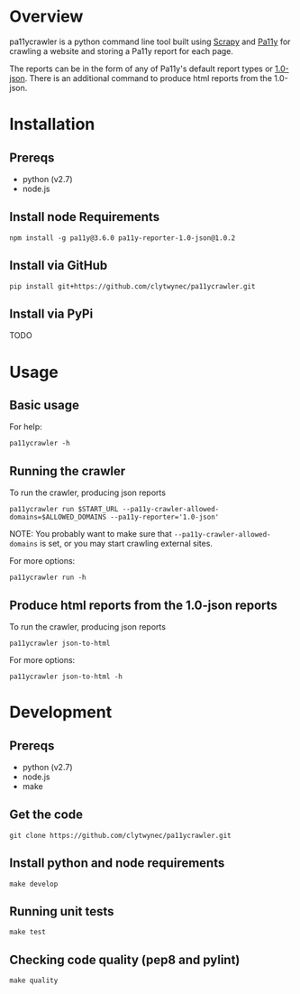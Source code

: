 Overview
========

pa11ycrawler is a python command line tool built using [Scrapy](http://doc.scrapy.org/en/latest/index.html) and [Pa11y](http://pa11y.org/) for
crawling a website and storing a Pa11y report for each page.

The reports can be in the form of any of Pa11y's default report types or [1.0-json](https://github.com/springernature/pa11y-reporter-1.0-json).  There is an additional command to produce html reports from the 1.0-json.

Installation
============

Prereqs
-------

* python (v2.7)
* node.js

Install node Requirements
-------------------------
```
npm install -g pa11y@3.6.0 pa11y-reporter-1.0-json@1.0.2
```

Install via GitHub
------------------
```
pip install git+https://github.com/clytwynec/pa11ycrawler.git
```

Install via PyPi
----------------
TODO


Usage
=====

Basic usage
-----------
For help:

```
pa11ycrawler -h
```

Running the crawler
-------------------

To run the crawler, producing json reports
```
pa11ycrawler run $START_URL --pa11y-crawler-allowed-domains=$ALLOWED_DOMAINS --pa11y-reporter='1.0-json'
```

NOTE: You probably want to make sure that `--pa11y-crawler-allowed-domains` is set, or you may start crawling external sites.

For more options:
```
pa11ycrawler run -h
```


Produce html reports from the 1.0-json reports
----------------------------------------------


To run the crawler, producing json reports
```
pa11ycrawler json-to-html
```

For more options:
```
pa11ycrawler json-to-html -h
```


Development
===========

Prereqs
-------

* python (v2.7)
* node.js
* make

Get the code
------------
```
git clone https://github.com/clytwynec/pa11ycrawler.git
```

Install python and node requirements
------------------------------------
```
make develop
```

Running unit tests
-------------
```
make test
```

Checking code quality (pep8 and pylint)
---------------------------------------
```
make quality
```

